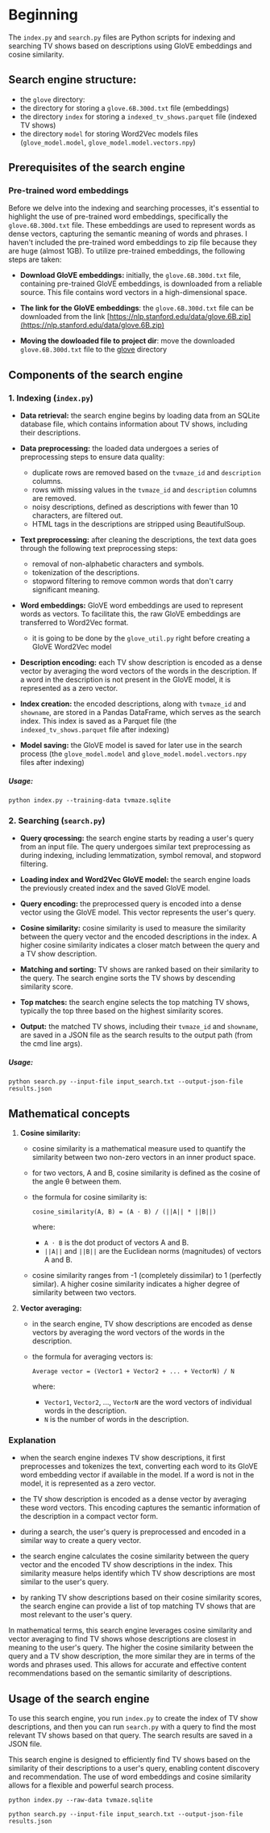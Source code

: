 # Beginning
The `index.py` and `search.py` files are Python scripts for indexing and searching TV shows based on descriptions using GloVE embeddings and cosine similarity. 

## Search engine structure:
- the `glove` directory:
- the directory for storing a `glove.6B.300d.txt` file (embeddings)
- the directory `index` for storing a `indexed_tv_shows.parquet` file (indexed TV shows)
- the directory `model` for storing Word2Vec models files (`glove_model.model`, `glove_model.model.vectors.npy`)

## Prerequisites of the search engine
### Pre-trained word embeddings

Before we delve into the indexing and searching processes, it's essential to highlight the use of pre-trained word embeddings, specifically the `glove.6B.300d.txt` file. 
These embeddings are used to represent words as dense vectors, capturing the semantic meaning of words and phrases.
I haven't included the pre-trained word embeddings to zip file because they are huge (almost 1GB).
To utilize pre-trained embeddings, the following steps are taken:

- **Download GloVE embeddings:** initially, the `glove.6B.300d.txt` file, containing pre-trained GloVE embeddings, is downloaded from a reliable source. This file contains word vectors in a high-dimensional space.

- **The link for the GloVE embeddings**: the `glove.6B.300d.txt` file can be downloaded from the link [https://nlp.stanford.edu/data/glove.6B.zip](https://nlp.stanford.edu/data/glove.6B.zip)

- **Moving the dowloaded file to project dir**: move the downloaded `glove.6B.300d.txt` file to the [glove](glove) directory

## Components of the search engine

### 1. Indexing (`index.py`)

- **Data retrieval:** the search engine begins by loading data from an SQLite database file, which contains information about TV shows, including their descriptions.

- **Data preprocessing:** the loaded data undergoes a series of preprocessing steps to ensure data quality:
  - duplicate rows are removed based on the `tvmaze_id` and `description` columns.
  - rows with missing values in the `tvmaze_id` and `description` columns are removed.
  - noisy descriptions, defined as descriptions with fewer than 10 characters, are filtered out.
  - HTML tags in the descriptions are stripped using BeautifulSoup.

- **Text preprocessing:** after cleaning the descriptions, the text data goes through the following text preprocessing steps:
  - removal of non-alphabetic characters and symbols.
  - tokenization of the descriptions.
  - stopword filtering to remove common words that don't carry significant meaning.

- **Word embeddings:** GloVE word embeddings are used to represent words as vectors. To facilitate this, the raw GloVE embeddings are transferred to Word2Vec format.
  - it is going to be done by the `glove_util.py` right before creating a GloVE Word2Vec model

- **Description encoding:** each TV show description is encoded as a dense vector by averaging the word vectors of the words in the description. If a word in the description is not present in the GloVE model, it is represented as a zero vector.

- **Index creation:** the encoded descriptions, along with `tvmaze_id` and `showname`, are stored in a Pandas DataFrame, which serves as the search index. This index is saved as a Parquet file (the `indexed_tv_shows.parquet` file after indexing)

- **Model saving:** the GloVE model is saved for later use in the search process (the `glove_model.model` and `glove_model.model.vectors.npy` files after indexing)

##### Usage:
```commandline
python index.py --training-data tvmaze.sqlite
```

### 2. Searching (`search.py`)

- **Query qrocessing:** the search engine starts by reading a user's query from an input file. The query undergoes similar text preprocessing as during indexing, including lemmatization, symbol removal, and stopword filtering.

- **Loading index and Word2Vec GloVE model:** the search engine loads the previously created index and the saved GloVE model.

- **Query encoding:** the preprocessed query is encoded into a dense vector using the GloVE model. This vector represents the user's query.

- **Cosine similarity:** cosine similarity is used to measure the similarity between the query vector and the encoded descriptions in the index. A higher cosine similarity indicates a closer match between the query and a TV show description.

- **Matching and sorting:** TV shows are ranked based on their similarity to the query. The search engine sorts the TV shows by descending similarity score.

- **Top matches:** the search engine selects the top matching TV shows, typically the top three based on the highest similarity scores.

- **Output:** the matched TV shows, including their `tvmaze_id` and `showname`, are saved in a JSON file as the search results to the output path (from the cmd line args).

##### Usage:
```commandline
python search.py --input-file input_search.txt --output-json-file results.json
```

## Mathematical concepts

1. **Cosine similarity:**

   - cosine similarity is a mathematical measure used to quantify the similarity between two non-zero vectors in an inner product space.

   - for two vectors, A and B, cosine similarity is defined as the cosine of the angle θ between them.

   - the formula for cosine similarity is:
   
     ```
     cosine_similarity(A, B) = (A ⋅ B) / (||A|| * ||B||)
     ```
     
     where:
     - `A ⋅ B` is the dot product of vectors A and B.
     - `||A||` and `||B||` are the Euclidean norms (magnitudes) of vectors A and B.

   - cosine similarity ranges from -1 (completely dissimilar) to 1 (perfectly similar). A higher cosine similarity indicates a higher degree of similarity between two vectors.

2. **Vector averaging:**

   - in the search engine, TV show descriptions are encoded as dense vectors by averaging the word vectors of the words in the description.

   - the formula for averaging vectors is:

     ```
     Average vector = (Vector1 + Vector2 + ... + VectorN) / N
     ```
     
     where:
     - `Vector1`, `Vector2`, ..., `VectorN` are the word vectors of individual words in the description.
     - `N` is the number of words in the description.

### Explanation

- when the search engine indexes TV show descriptions, it first preprocesses and tokenizes the text, converting each word to its GloVE word embedding vector if available in the model. If a word is not in the model, it is represented as a zero vector.

- the TV show description is encoded as a dense vector by averaging these word vectors. This encoding captures the semantic information of the description in a compact vector form.

- during a search, the user's query is preprocessed and encoded in a similar way to create a query vector.

- the search engine calculates the cosine similarity between the query vector and the encoded TV show descriptions in the index. This similarity measure helps identify which TV show descriptions are most similar to the user's query.

- by ranking TV show descriptions based on their cosine similarity scores, the search engine can provide a list of top matching TV shows that are most relevant to the user's query.

In mathematical terms, this search engine leverages cosine similarity and vector averaging to find TV shows whose descriptions are closest in meaning to the user's query. The higher the cosine similarity between the query and a TV show description, the more similar they are in terms of the words and phrases used. This allows for accurate and effective content recommendations based on the semantic similarity of descriptions.

## Usage of the search engine

To use this search engine, you run `index.py` to create the index of TV show descriptions, and then you can run `search.py` with a query to find the most relevant TV shows based on that query. The search results are saved in a JSON file.

This search engine is designed to efficiently find TV shows based on the similarity of their descriptions to a user's query, enabling content discovery and recommendation. The use of word embeddings and cosine similarity allows for a flexible and powerful search process.

```commandline
python index.py --raw-data tvmaze.sqlite
```

```commandline
python search.py --input-file input_search.txt --output-json-file results.json
```
